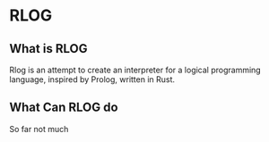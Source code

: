 # RLOG

## What is RLOG
Rlog is an attempt to create an interpreter for a logical programming language, inspired by Prolog, written in Rust.

## What Can RLOG do
So far not much


